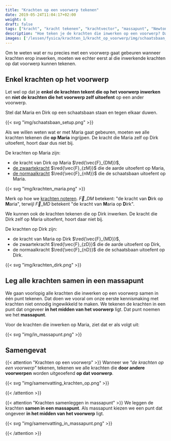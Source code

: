 ```yaml
---
title: "Krachten op een voorwerp tekenen"
date: 2019-05-24T11:04:17+02:00
weight: 6
draft: false
tags: ["kracht", "kracht tekenen", "krachtvector", "massapunt", "Newton", "normaalkracht", "resulterende kracht", "vector", "Zwaartekracht"]
description: "Hoe teken je de krachten die inwerken op een voorwerp? Dat leggen we in deze les uit aan de hand van veel illustraties. Om te weten wat er nu precies met een voorwerp gaat gebeuren wanneer krachten erop inwerken, moeten we namelijk eerst al die inwerkende krachten op dat voorwerp kunnen tekenen."
images: ['/lessen/fysica/krachten_1/kracht_op_voorwerp/img/schaatsbaan_setup.png', '/lessen/fysica/krachten_1/kracht_op_voorwerp/img/krachten_maria.png', '/lessen/fysica/krachten_1/kracht_op_voorwerp/img/krachten_dirk.png', '/lessen/fysica/krachten_1/kracht_op_voorwerp/img/in_massapunt.png', '/lessen/fysica/krachten_1/kracht_op_voorwerp/img/samenvatting_krachten_op.png', '/lessen/fysica/krachten_1/kracht_op_voorwerp/img/samenvatting_in_massapunt.png']
---
```


Om te weten wat er nu precies met een voorwerp gaat gebeuren wanneer krachten erop
inwerken, moeten we echter eerst al die inwerkende krachten op dat voorwerp kunnen tekenen.

## Enkel krachten op het voorwerp

Let wel op dat je **enkel de
krachten tekent die op het voorwerp inwerken** en **niet de krachten die het
voorwerp zelf uitoefent** op een ander voorwerp.

Stel dat Maria en Dirk op een schaatsbaan staan en tegen elkaar duwen.

{{< svg "img/schaatsbaan_setup.png" >}}

Als we willen weten wat er met Maria gaat gebeuren, moeten we alle krachten
tekenen die **op Maria** ingrijpen. De kracht die Maria zelf op Dirk uitoefent,
hoort daar dus niet bij.

De krachten op Maria zijn:

* de kracht van Dirk op Maria $\red{\vec{F}_{DM}}$,
* [de zwaartekracht](../zwaartekracht) $\red{\vec{F}_{zM}}$  die de aarde uitoefent
op Maria,
* [de normaalkracht](../normaalkracht) $\red{\vec{F}_{nM}}$ die de schaatsbaan
uitoefent op Maria.

{{< svg "img/krachten_maria.png" >}}

Merk op hoe we [krachten
noteren](../krachtvector#kracht-is-een-vectoriële-grootheid).
$\vec{F}\_{DM}$ betekent: "de kracht van
**D**irk op **M**aria", terwijl $\vec{F}\_{MD}$ betekent "de kracht van
**M**aria op **D**irk".

We kunnen ook de krachten tekenen die op Dirk inwerken. De kracht die Dirk zelf op
Maria uitoefent, hoort daar niet bij.

De krachten op Dirk zijn:

* de kracht van Maria op Dirk $\red{\vec{F}_{MD}}$,
* de zwaartekracht $\red{\vec{F}_{zD}}$ die de aarde uitoefent op Dirk,
* de normaalkracht $\red{\vec{F}_{nD}}$ die de schaatsbaan uitoefent op Dirk.

{{< svg "img/krachten_dirk.png" >}}

## Leg alle krachten samen in een massapunt

We gaan voorlopig alle krachten die inwerken op een voorwerp samen in één punt tekenen. Dat doen we vooral om onze eerste kennismaking met krachten niet onnodig ingewikkeld te maken. We tekenen de krachten in een punt dat ongeveer **in het midden van het voorwerp** ligt. Dat punt noemen we het **massapunt**.

Voor de krachten die inwerken op Maria, ziet dat er als volgt uit:

{{< svg "img/in_massapunt.png" >}}

## Samengevat

{{< attention "Krachten op een voorwerp" >}}
Wanneer we *"de krachten op een voorwerp"* tekenen, tekenen we alle krachten
die **door andere voorwerpen** worden uitgeoefend **op dat voorwerp**.

{{< svg "img/samenvatting_krachten_op.png" >}}

{{< /attention >}}

{{< attention "Krachten samenleggen in massapunt" >}}
We leggen de krachten **samen in een massapunt**. Als massapunt kiezen we een punt dat ongeveer **in het midden van het voorwerp** ligt.

{{< svg "img/samenvatting_in_massapunt.png" >}}

{{< /attention >}}
